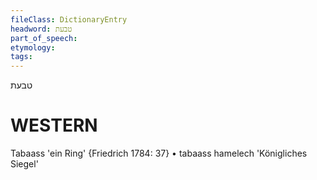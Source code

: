```yaml
---
fileClass: DictionaryEntry
headword: טבעת
part_of_speech: 
etymology: 
tags: 
---
```

טבעת

WESTERN
========

Tabaass 'ein Ring' {Friedrich 1784: 37}
	•	tabaass hamelech 'Königliches Siegel'
